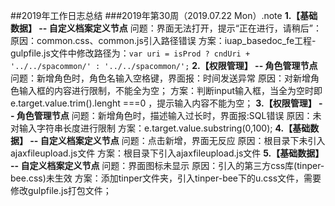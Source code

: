 ##2019年工作日志总结
###2019年第30周（2019.07.22  Mon）.note
**1.【基础数据】 -- 自定义档案定义节点** 
问题：界面无法打开，提示“正在进行，请稍后”：
原因：common.css、common.js引入路径错误
方案：iuap_basedoc_fe工程-gulpfile.js文件中修改路径为：```var uri = isProd ? cndUri + '../../spacommon/' : '../../spacommon/';```
**2.【权限管理】 -- 角色管理节点**
问题：新增角色时，角色名输入空格键，界面报：时间发送异常
原因：对新增角色输入框的内容进行限制，不能全为空；
方案：判断input输入框，当全为空时即e.target.value.trim().lenght ===0 ，提示输入内容不能为空；
**3.【权限管理】 -- 角色管理节点**
问题：新增角色时，描述输入过长时，界面报:SQL错误
原因：未对输入字符串长度进行限制
方案：e.target.value.substring(0,100);
**4.【基础数据】 -- 自定义档案定义节点**
问题：点击新增，界面无反应 
原因：根目录下未引入ajaxfileupload.js文件
方案：根目录下引入ajaxfileupload.js文件
**5.【基础数据】 -- 自定义档案定义节点**
问题：界面图标未显示
原因：引入的第三方css库(tinper-bee.css)未生效
方案：添加tinper文件夹，引入tinper-bee下的u.css文件，需要修改gulpfile.js打包文件；